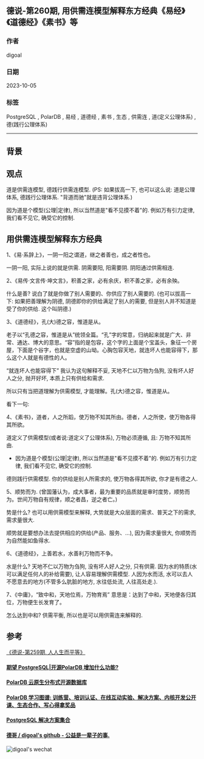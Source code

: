## 德说-第260期, 用供需连模型解释东方经典《易经》《道德经》《素书》等    
                                              
### 作者                                              
digoal                                              
                                              
### 日期                                              
2023-10-05                                             
                                              
### 标签                                              
PostgreSQL , PolarDB , 易经 , 道德经 , 素书 , 生态 , 供需连 , 道(定义公理体系) , 德(践行公理体系)     
                                              
----                                              
                                              
## 背景     
  
## 观点  
道是供需连模型, 德践行供需连模型.  (PS: 如果拔高一下, 也可以这么说: 道是公理体系, 德践行公理体系. "背道而驰"就是违背公理体系.)     
  
因为道是个模型(公理|定律), 所以当然道是"看不见摸不着"的. 例如万有引力定律, 我们看不见它, 确受它的控制.     
  
## 用供需连模型解释东方经典  
1、《易·系辞上》，一阴一阳之谓道，继之者善也，成之者性也。  
  
一阴一阳, 实际上说的就是供需.  阴需要阳, 阳需要阴. 阴阳通过供需相连.      
  
2、《易传·文言传·坤文言》，积善之家，必有余庆，积不善之家，必有余殃。  
  
什么是善? 说白了就是你做了别人需要的、你供应了别人需要的. (也可以拔高一下: 如果把善理解为阴德, 阴德即你的供给满足了别人的需要, 但是别人并不知道是受了你的供给. 这个叫阴德.)   
  
3、《道德经》，孔(大)德之容，惟道是从。  
  
老子以“孔德之容，惟道是从”统领全篇。“孔”字的常意，归纳起来就是广大、非常、通达、博大的意思。“容”指的是包容，这个字的上面是个宝盖头，象征一个房屋，下面是个谷字，也就是空虚的山坳。心胸包容天地，就连坏人也能容得下，那么这个人就是有德性的人。  
  
“就连坏人也能容得下” 我认为这句解释不妥, 天地不仁以万物为刍狗, 没有坏人好人之分, 抛开好坏, 本质上只有供给和需求.    
  
所以只有当把道理解为供需模型, 才能理解。孔(大)德之容，惟道是从。  
  
看下一句:   
  
4、《素书》，道者，人之所蹈，使万物不知其所由。德者，人之所使，使万物各得其所欲。  
  
道定义了供需模型(或者说:道定义了公理体系), 万物必须遵循, 且: 万物不知其所由.    
- 因为道是个模型(公理|定律), 所以当然道是"看不见摸不着"的. 例如万有引力定律, 我们看不见它, 确受它的控制.     
  
德则践行供需模型. 你的供给是别人所需求的, 使万物各得其所欲, 你才是有德之人.    
  
5、顺势而为. (曾国藩认为，成大事者，最为重要的品质就是审时度势，顺势而为。世间万物自有规律，顺之者昌，逆之者亡。)  
  
势是什么? 也可以用供需模型来解释, 大势就是大众层面的需求、普天之下的需求, 需求量很大.    
  
顺势就是要想办法去提供相应的供给(产品、服务、...), 因为需求量很大, 你顺势而为自然能如鱼得水.    
  
6、《道德经》，上善若水，水善利万物而不争。  
  
水是什么? 天地不仁以万物为刍狗, 没有坏人好人之分, 只有供需. 因为水的特质(水可以满足任何人的补给需要), 让人容易理解供需模型. 人因为水而活, 水可以去人不愿意去的地方(不管多么肮脏的地方, 水往低处流, 人往高处走.).   
  
7、《中庸》，“致中和，天地位焉，万物育焉”  意思是：达到了中和，天地便各归其位，万物便生长发育了。  
  
怎么达到中和? 供需平衡, 所以也是可以用供需连来解释的.    
  
  
  
## 参考  
[《德说-第259期, 人人生而平等》](../202310/20231004_01.md)    
  
  
  
#### [期望 PostgreSQL|开源PolarDB 增加什么功能?](https://github.com/digoal/blog/issues/76 "269ac3d1c492e938c0191101c7238216")
  
  
#### [PolarDB 云原生分布式开源数据库](https://github.com/ApsaraDB "57258f76c37864c6e6d23383d05714ea")
  
  
#### [PolarDB 学习图谱: 训练营、培训认证、在线互动实验、解决方案、内核开发公开课、生态合作、写心得拿奖品](https://www.aliyun.com/database/openpolardb/activity "8642f60e04ed0c814bf9cb9677976bd4")
  
  
#### [PostgreSQL 解决方案集合](../201706/20170601_02.md "40cff096e9ed7122c512b35d8561d9c8")
  
  
#### [德哥 / digoal's github - 公益是一辈子的事.](https://github.com/digoal/blog/blob/master/README.md "22709685feb7cab07d30f30387f0a9ae")
  
  
![digoal's wechat](../pic/digoal_weixin.jpg "f7ad92eeba24523fd47a6e1a0e691b59")
  
